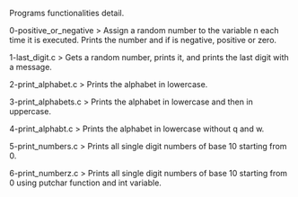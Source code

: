 Programs functionalities detail.

0-positive_or_negative > Assign a random number to the variable n each time it is executed. Prints the number and if is negative, positive or zero.

1-last_digit.c > Gets a random number, prints it, and prints the last digit with a message.

2-print_alphabet.c > Prints the alphabet in lowercase.

3-print_alphabets.c > Prints the alphabet in lowercase and then in uppercase.

4-print_alphabt.c > Prints the alphabet in lowercase without q and w.

5-print_numbers.c > Prints all single digit numbers of base 10 starting from 0.

6-print_numberz.c > Prints all single digit numbers of base 10 starting from 0 using putchar function and int variable.
